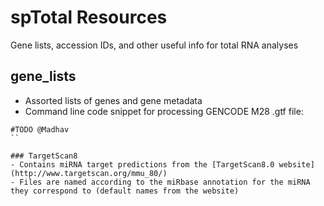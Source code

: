 # spTotal Resources
Gene lists, accession IDs, and other useful info for total RNA analyses

## gene_lists
- Assorted lists of genes and gene metadata
- Command line code snippet for processing GENCODE M28 .gtf file:
```
#TODO @Madhav
``

### TargetScan8
- Contains miRNA target predictions from the [TargetScan8.0 website](http://www.targetscan.org/mmu_80/)
- Files are named according to the miRbase annotation for the miRNA they correspond to (default names from the website)
